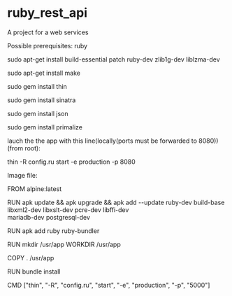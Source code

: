 # ruby_rest_api
A project for a web services

Possible prerequisites:
ruby

sudo apt-get install build-essential patch ruby-dev zlib1g-dev liblzma-dev

sudo apt-get install make

sudo gem install thin

sudo gem install sinatra

sudo gem install json

sudo gem install primalize


lauch the the app with this line(locally(ports must be forwarded to 8080))(from root):

thin -R config.ru start -e production -p 8080


Image file:

FROM alpine:latest

RUN apk update && apk upgrade &&  apk add --update ruby-dev build-base \
  libxml2-dev libxslt-dev pcre-dev libffi-dev \
  mariadb-dev postgresql-dev

RUN apk add ruby ruby-bundler

RUN mkdir /usr/app
WORKDIR /usr/app

COPY . /usr/app

RUN bundle install

CMD ["thin", "-R", "config.ru", "start", "-e", "production", "-p", "5000"]







